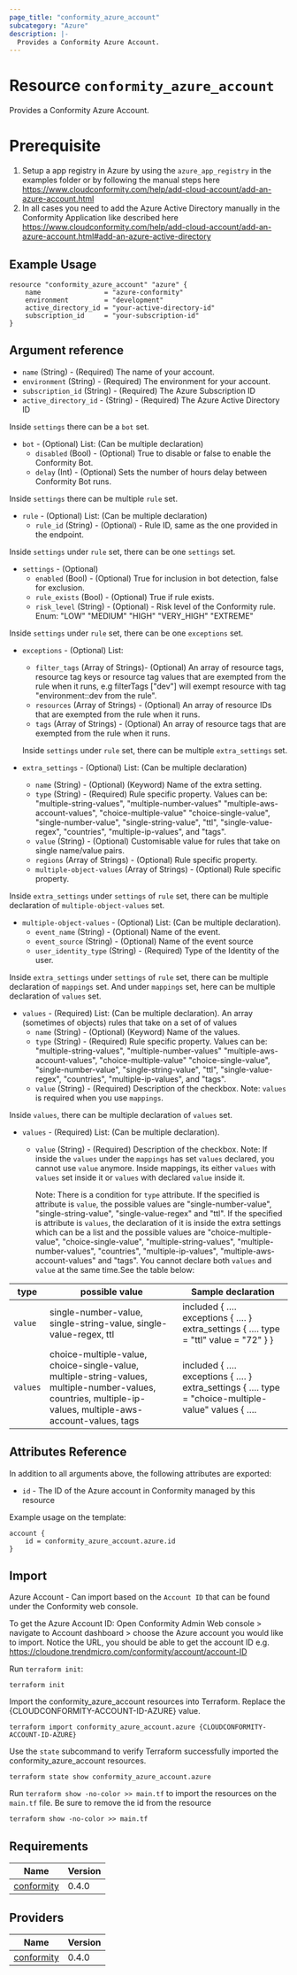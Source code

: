 ```yaml
---
page_title: "conformity_azure_account"
subcategory: "Azure"
description: |-
  Provides a Conformity Azure Account.
---
```


# Resource `conformity_azure_account`
Provides a Conformity Azure Account.

# Prerequisite
1. Setup a app registry in Azure by using the `azure_app_registry` in the examples folder or by following the manual steps here https://www.cloudconformity.com/help/add-cloud-account/add-an-azure-account.html
2. In all cases you need to add the Azure Active Directory manually in the Conformity Application like described here https://www.cloudconformity.com/help/add-cloud-account/add-an-azure-account.html#add-an-azure-active-directory

## Example Usage
```hcl
resource "conformity_azure_account" "azure" {
    name                = "azure-conformity"
    environment         = "development"
    active_directory_id = "your-active-directory-id"
    subscription_id     = "your-subscription-id"
}
```

## Argument reference
 - `name` (String) - (Required) The name of your account.
 - `environment` (String) - (Required) The environment for your account.
 - `subscription_id` (String) - (Required) The Azure Subscription ID
 - `active_directory_id` - (String) - (Required) The Azure Active Directory ID
  
  Inside `settings` there can be a `bot` set.

 - `bot` - (Optional) List: (Can be multiple declaration)
     * `disabled` (Bool) - (Optional) True to disable or false to enable the Conformity Bot.
     * `delay` (Int) - (Optional) Sets the number of hours delay between Conformity Bot runs.

  Inside `settings` there can be multiple `rule` set.

 - `rule` - (Optional) List: (Can be multiple declaration)
     * `rule_id` (String) - (Optional) - Rule ID, same as the one provided in the endpoint.
  
  Inside `settings` under `rule` set, there can be one `settings` set. 

 - `settings` - (Optional)
     * `enabled` (Bool) - (Optional) True for inclusion in bot detection, false for exclusion.
     * `rule_exists` (Bool) - (Optional)  True if rule exists.
     * `risk_level` (String) - (Optional) - Risk level of the Conformity rule. Enum: "LOW" "MEDIUM" "HIGH" "VERY_HIGH" "EXTREME"

  Inside `settings` under `rule` set, there can be one `exceptions` set. 
 
 - `exceptions` - (Optional) List: 
     * `filter_tags` (Array of Strings)- (Optional) An array of resource tags, resource tag keys or resource tag values that are exempted from the rule when it runs, e.g filterTags ["dev"] will exempt resource with tag "environment::dev from the rule".
     * `resources` (Array of Strings) - (Optional) An array of resource IDs that are exempted from the rule when it runs.
     * `tags` (Array of Strings) - (Optional) An array of resource tags that are exempted from the rule when it runs.

   Inside `settings` under `rule` set, there can be multiple `extra_settings` set. 

 - `extra_settings` - (Optional) List: (Can be multiple declaration)
     * `name` (String) - (Optional) (Keyword) Name of the extra setting.
     * `type` (String) - (Required) Rule specific property. Values can be: "multiple-string-values", "multiple-number-values" "multiple-aws-account-values", "choice-multiple-value" "choice-single-value", "single-number-value", "single-string-value", "ttl", "single-value-regex", "countries", "multiple-ip-values", and "tags".
     * `value` (String) - (Optional) Customisable value for rules that take on single name/value pairs.
     * `regions` (Array of Strings) - (Optional) Rule specific property.
     * `multiple-object-values` (Array of Strings) - (Optional) Rule specific property.

  Inside `extra_settings` under `settings` of `rule` set, there can be multiple declaration of `multiple-object-values` set.
  
 - `multiple-object-values` - (Optional) List: (Can be multiple declaration). 
     *  `event_name` (String) - (Optional) Name of the event.
     *  `event_source` (String) - (Optional) Name of the event source
     *  `user_identity_type` (String) - (Required) Type of the Identity of the user.

  Inside `extra_settings` under `settings` of `rule` set, there can be multiple declaration of `mappings` set. And under `mappings` set, here can be multiple declaration of `values` set.
  
 - `values` - (Required) List: (Can be multiple declaration). An array (sometimes of objects) rules that take on a set of of values
     * `name` (String) - (Optional) (Keyword) Name of the values.
     * `type` (String) - (Required) Rule specific property. Values can be: "multiple-string-values", "multiple-number-values" "multiple-aws-account-values", "choice-multiple-value" "choice-single-value", "single-number-value", "single-string-value", "ttl", "single-value-regex", "countries", "multiple-ip-values", and "tags".
     *  `value` (String) - (Required) Description of the checkbox.
    Note: `values` is required when you use `mappings`.

  Inside `values`, there can be multiple declaration of `values` set.
  
 - `values` - (Required) List: (Can be multiple declaration).
     *  `value` (String) - (Required) Description of the checkbox.
    Note: If inside the `values` under the `mappings` has set `values` declared, you cannot use `value` anymore. Inside mappings, its either `values` with `values` set inside it or `values` with declared `value` inside it.

        Note: There is a condition for `type` attribute. If the specified is attribute is `value`, the possible values are "single-number-value", "single-string-value", "single-value-regex" and "ttl". If the specified is attribute is `values`, the declaration of it is inside the extra settings which can be a list and the possible values are "choice-multiple-value", "choice-single-value", "multiple-string-values", "multiple-number-values", "countries", "multiple-ip-values", "multiple-aws-account-values" and "tags". You cannot declare both `values` and `value` at the same time.See the table below:

| type     | possible value                                                                                                                | Sample declaration                                                                                                                                                                                                                    |
|----------|-------------------------------------------------------------------------------------------------------------------------------|---------------------------------------------------------------------------------------------------------------------------------------------------------------------------------------------------------------------------------------|
| `value`  | single-number-value, single-string-value, single-value-regex, ttl                                                             | included {     ….     exceptions {       ….     }       extra_settings {		 	….                     type = "ttl"         value = "72"       } }                                                                                           |
| `values` | choice-multiple-value, choice-single-value, multiple-string-values, multiple-number-values, countries, multiple-ip-values, multiple-aws-account-values, tags | included {     ….     exceptions {       ….     }       extra_settings {		 	….                     type = "choice-multiple-value"           values {             ….   

## Attributes Reference

In addition to all arguments above, the following attributes are exported:

 - `id` - The ID of the Azure account in Conformity managed by this resource

Example usage on the template:

```hcl
account {
    id = conformity_azure_account.azure.id
}
```

## Import
Azure Account - Can import based on the `Account ID` that can be found under the Conformity web console.

To get the Azure Account ID:
Open Conformity Admin Web console > navigate to Account dashboard > choose the Azure account you would like to import.
Notice the URL, you should be able to get the account ID e.g. https://cloudone.trendmicro.com/conformity/account/account-ID

Run `terraform init`:
```hcl
terraform init
```

Import the conformity_azure_account resources into Terraform. Replace the {CLOUDCONFORMITY-ACCOUNT-ID-AZURE} value.
```hcl
terraform import conformity_azure_account.azure {CLOUDCONFORMITY-ACCOUNT-ID-AZURE}
```

Use the `state` subcommand to verify Terraform successfully imported the conformity_azure_account resources.
```hcl
terraform state show conformity_azure_account.azure
```

Run `terraform show -no-color >> main.tf` to import the resources on the `main.tf` file. Be sure to remove the id from the resource
```hcl
terraform show -no-color >> main.tf
```

## Requirements

| Name | Version |
|------|---------|
| <a name="requirement_conformity"></a> [conformity](#requirement\_conformity) | 0.4.0 |

## Providers

| Name | Version |
|------|---------|
| <a name="provider_conformity"></a> [conformity](#provider\_conformity) | 0.4.0 |